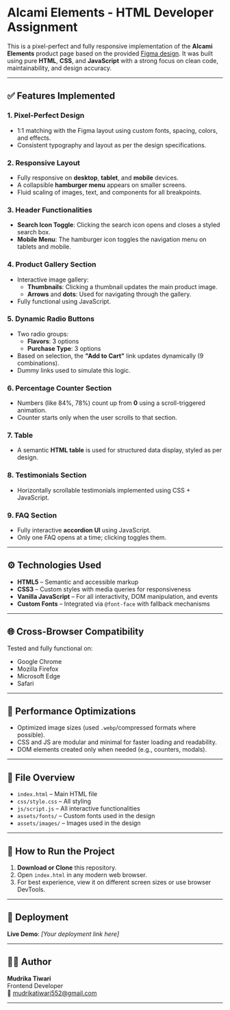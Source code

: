 # Alcami Elements - HTML Developer Assignment

This is a pixel-perfect and fully responsive implementation of the **Alcami Elements** product page based on the provided [Figma design](https://www.figma.com/design/CnjLFW6yuqG8CyuBz3Bw0J/HTML-Developer-Assignment). It was built using pure **HTML**, **CSS**, and **JavaScript** with a strong focus on clean code, maintainability, and design accuracy.

---

## ✅ Features Implemented

### 1. **Pixel-Perfect Design**
- 1:1 matching with the Figma layout using custom fonts, spacing, colors, and effects.
- Consistent typography and layout as per the design specifications.

### 2. **Responsive Layout**
- Fully responsive on **desktop**, **tablet**, and **mobile** devices.
- A collapsible **hamburger menu** appears on smaller screens.
- Fluid scaling of images, text, and components for all breakpoints.

### 3. **Header Functionalities**
- **Search Icon Toggle**: Clicking the search icon opens and closes a styled search box.
- **Mobile Menu**: The hamburger icon toggles the navigation menu on tablets and mobile.

### 4. **Product Gallery Section**
- Interactive image gallery:
  - **Thumbnails**: Clicking a thumbnail updates the main product image.
  - **Arrows** and **dots**: Used for navigating through the gallery.
- Fully functional using JavaScript.

### 5. **Dynamic Radio Buttons**
- Two radio groups:
  - **Flavors**: 3 options
  - **Purchase Type**: 3 options
- Based on selection, the **"Add to Cart"** link updates dynamically (9 combinations).
- Dummy links used to simulate this logic.

### 6. **Percentage Counter Section**
- Numbers (like 84%, 78%) count up from **0** using a scroll-triggered animation.
- Counter starts only when the user scrolls to that section.

### 7. **Table**
- A semantic **HTML table** is used for structured data display, styled as per design.

### 8. **Testimonials Section**
- Horizontally scrollable testimonials implemented using CSS + JavaScript.

### 9. **FAQ Section**
- Fully interactive **accordion UI** using JavaScript.
- Only one FAQ opens at a time; clicking toggles them.

---

## ⚙️ Technologies Used

- **HTML5** – Semantic and accessible markup
- **CSS3** – Custom styles with media queries for responsiveness
- **Vanilla JavaScript** – For all interactivity, DOM manipulation, and events
- **Custom Fonts** – Integrated via `@font-face` with fallback mechanisms

---

## 🌐 Cross-Browser Compatibility

Tested and fully functional on:
- Google Chrome
- Mozilla Firefox
- Microsoft Edge
- Safari

---

## 🎯 Performance Optimizations

- Optimized image sizes (used `.webp`/compressed formats where possible).
- CSS and JS are modular and minimal for faster loading and readability.
- DOM elements created only when needed (e.g., counters, modals).

---

## 📁 File Overview

- `index.html` – Main HTML file
- `css/style.css` – All styling
- `js/script.js` – All interactive functionalities
- `assets/fonts/` – Custom fonts used in the design
- `assets/images/` – Images used in the design

---

## 🚀 How to Run the Project

1. **Download or Clone** this repository.
2. Open `index.html` in any modern web browser.
3. For best experience, view it on different screen sizes or use browser DevTools.

---

## 🔗 Deployment



**Live Demo**: _[Your deployment link here]_

---

## 👩‍💻 Author

**Mudrika Tiwari**  
Frontend Developer  
📧 mudrikatiwari552@gmail.com

---
